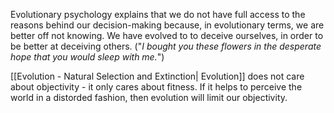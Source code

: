 Evolutionary psychology explains that we do not have full access to the reasons behind our decision-making because, in evolutionary terms, we are better off not knowing. We have evolved to to deceive ourselves, in order to be better at deceiving others. ("*I bought you these flowers in the desperate hope that you would sleep with me.*")

[[Evolution - Natural Selection and Extinction| Evolution]] does not care about objectivity - it only cares about fitness. If it helps to perceive the world in a distorded fashion, then evolution will limit our objectivity.



